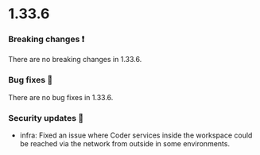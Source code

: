 # 1.33.6

### Breaking changes ❗

There are no breaking changes in 1.33.6.

### Bug fixes 🐛

There are no bug fixes in 1.33.6.

### Security updates 🔐

- infra: Fixed an issue where Coder services inside the workspace could be
  reached via the network from outside in some environments.
